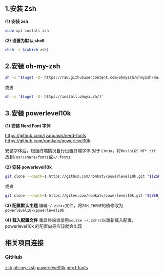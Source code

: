 ## 1.安装 Zsh

**(1) 安装 zsh**

```bash
sudo apt install zsh
```

**(2) 设置为默认 shell**

```bash
chsh -s $(which zsh)
```

## 2.安装 oh-my-zsh

```bash
sh -c "$(wget -O- https://raw.githubusercontent.com/ohmyzsh/ohmyzsh/master/tools/install.sh)"
```

或者

```bash
sh -c "$(wget -O- https://install.ohmyz.sh/)"
```

## 3.安装 powerlevel10k

**(1) 安装 Nerd Font 字体**

https://github.com/ryanoasis/nerd-fonts
https://github.com/romkatv/powerlevel10k

安装字体后，根据终端情况自行设置终端字体
对于 Linux，将`MesloLGS NF*.ttf`放到`/usr/share/fonts`或`~/.fonts`

**(2) 安装 powerlevel10k**

```bash
git clone --depth=1 https://github.com/romkatv/powerlevel10k.git "${ZSH_CUSTOM:-$HOME/.oh-my-zsh/custom}/themes/powerlevel10k"
```

或者

```bash
git clone --depth=1 https://gitee.com/romkatv/powerlevel10k.git "${ZSH_CUSTOM:-$HOME/.oh-my-zsh/custom}/themes/powerlevel10k"
```

**(3) 配置默认主题**
编辑`~/.zshrc`文件，将`ZSH_THEME`的值修改为`powerlevel10k/powerlevel10k`

**(4) 载入配置文件**
重启终端或使用`source ~/.zshrc`以重新载入配置，powerlevel10k 的配置向导应该就会出现

## 相关项目连接

### GitHub

[zsh](https://github.com/zsh-users/zsh)
[oh-my-zsh](https://github.com/ohmyzsh/ohmyzsh)
[powerlevel10k](https://github.com/romkatv/powerlevel10k)
[nerd-fonts](https://github.com/ryanoasis/nerd-fonts)
